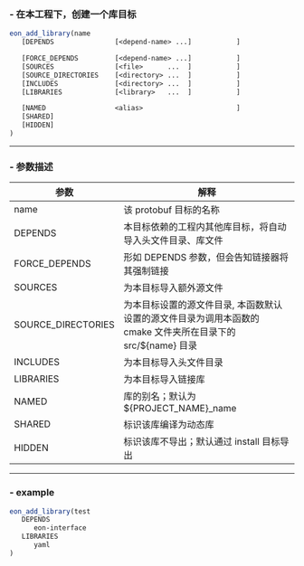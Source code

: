 ### - 在本工程下，创建一个库目标
```cmake
eon_add_library(name
   [DEPENDS               [<depend-name> ...]           ]

   [FORCE_DEPENDS         [<depend-name> ...]           ]
   [SOURCES               [<file>      ...  ]           ]
   [SOURCE_DIRECTORIES    [<directory> ...  ]           ]
   [INCLUDES              [<directory> ...  ]           ]
   [LIBRARIES             [<library>   ...  ]           ]

   [NAMED                 <alias>                       ]
   [SHARED]
   [HIDDEN]
)
```
---
### - 参数描述
| 参数     | 解释 | 
|---------|------|
| name |该 protobuf 目标的名称 |
| DEPENDS | 本目标依赖的工程内其他库目标，将自动导入头文件目录、库文件|
| FORCE_DEPENDS | 形如 DEPENDS 参数，但会告知链接器将其强制链接 |
|SOURCES |为本目标导入额外源文件|
| SOURCE_DIRECTORIES| 为本目标设置的源文件目录, 本函数默认设置的源文件目录为调用本函数的 cmake 文件夹所在目录下的 src/${name} 目录|
| INCLUDES|为本目标导入头文件目录 |
| LIBRARIES|为本目标导入链接库 |
| NAMED|库的别名；默认为 ${PROJECT_NAME}_name|
| SHARED | 标识该库编译为动态库 |
| HIDDEN | 标识该库不导出；默认通过 install 目标导出 |
---
### - example
```cmake
eon_add_library(test
   DEPENDS
      eon-interface
   LIBRARIES 
      yaml
)
```